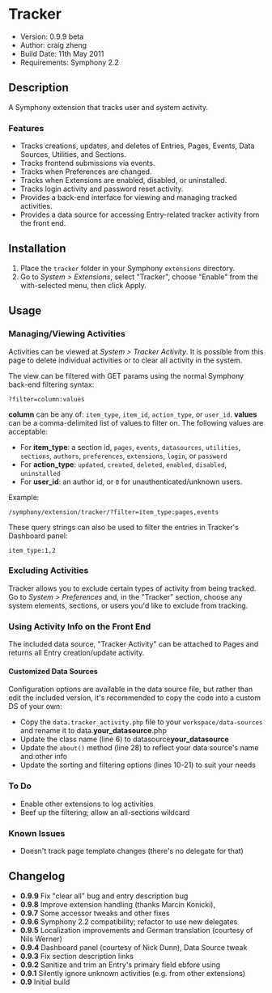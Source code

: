 # Tracker

- Version: 0.9.9 beta
- Author: craig zheng
- Build Date: 11th May 2011
- Requirements: Symphony 2.2

## Description

A Symphony extension that tracks user and system activity.

### Features

- Tracks creations, updates, and deletes of Entries, Pages, Events, Data Sources, Utilities, and Sections.
- Tracks frontend submissions via events.
- Tracks when Preferences are changed.
- Tracks when Extensions are enabled, disabled, or uninstalled.
- Tracks login activity and password reset activity.
- Provides a back-end interface for viewing and managing tracked activities.
- Provides a data source for accessing Entry-related tracker activity from the front end.

## Installation

1. Place the `tracker` folder in your Symphony `extensions` directory.
2. Go to _System > Extensions_, select "Tracker", choose "Enable" from the with-selected menu, then click Apply.

## Usage

### Managing/Viewing Activities

Activities can be viewed at _System > Tracker Activity_. It is possible from this page to delete individual activities or to clear all activity in the system.

The view can be filtered with GET params using the normal Symphony back-end filtering syntax: 

	?filter=column:values

**column** can be any of: `item_type`, `item_id`, `action_type`, or `user_id`. **values** can be a comma-delimited list of values to filter on. The following values are acceptable:

- For **item_type**: a section id, `pages`, `events`, `datasources`, `utilities`, `sections`, `authors`, `preferences`, `extensions`, `login`, or `password`
- For **action_type**: `updated`, `created`, `deleted`, `enabled`, `disabled`, `uninstalled`
- For **user_id**: an author id, or `0` for unauthenticated/unknown users.

Example:

	/symphony/extension/tracker/?filter=item_type:pages,events
	
These query strings can also be used to filter the entries in Tracker's Dashboard panel:

	item_type:1,2

### Excluding Activities

Tracker allows you to exclude certain types of activity from being tracked. Go to _System > Preferences_ and, in the "Tracker" section, choose any system elements, sections, or users you'd like to exclude from tracking.

### Using Activity Info on the Front End

The included data source, "Tracker Activity" can be attached to Pages and returns all Entry creation/update activity. 

#### Customized Data Sources

Configuration options are available in the data source file, but rather than edit the included version, it's recommended to copy the code into a custom DS of your own:

- Copy the `data.tracker_activity.php` file to your `workspace/data-sources` and rename it to data.**your_datasource**.php
- Update the class name (line 6) to datasource**your_datasource**
- Update the `about()` method (line 28) to reflect your data source's name and other info
- Update the sorting and filtering options (lines 10-21) to suit your needs

### To Do

- Enable other extensions to log activities
- Beef up the filtering; allow an all-sections wildcard

### Known Issues

- Doesn't track page template changes (there's no delegate for that)

## Changelog

- **0.9.9** Fix "clear all" bug and entry description bug
- **0.9.8** Improve extension handling (thanks Marcin Konicki), 
- **0.9.7** Some accessor tweaks and other fixes
- **0.9.6** Symphony 2.2 compatibility; refactor to use new delegates
- **0.9.5** Localization improvements and German translation (courtesy of Nils Werner)
- **0.9.4** Dashboard panel (courtesy of Nick Dunn), Data Source tweak
- **0.9.3** Fix section description links
- **0.9.2** Sanitize and trim an Entry's primary field ebfore using
- **0.9.1** Silently ignore unknown activities (e.g. from other extensions)
- **0.9** Initial build

